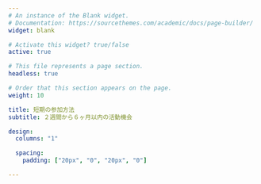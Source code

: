 ```yaml
---
# An instance of the Blank widget.
# Documentation: https://sourcethemes.com/academic/docs/page-builder/
widget: blank

# Activate this widget? true/false
active: true

# This file represents a page section.
headless: true

# Order that this section appears on the page.
weight: 10

title: 短期の参加方法
subtitle: ２週間から６ヶ月以内の活動機会

design:
  columns: "1"

  spacing:
    padding: ["20px", "0", "20px", "0"]

---
```

